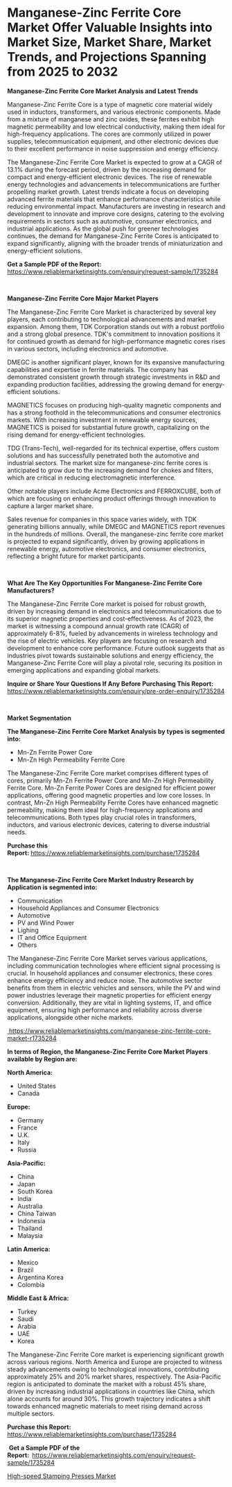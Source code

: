 <p><h1>Manganese-Zinc Ferrite Core Market Offer Valuable Insights into Market Size, Market Share, Market Trends, and Projections Spanning from 2025 to 2032</h1></p><p><strong>Manganese-Zinc Ferrite Core Market Analysis and Latest Trends</strong></p>
<p><p>Manganese-Zinc Ferrite Core is a type of magnetic core material widely used in inductors, transformers, and various electronic components. Made from a mixture of manganese and zinc oxides, these ferrites exhibit high magnetic permeability and low electrical conductivity, making them ideal for high-frequency applications. The cores are commonly utilized in power supplies, telecommunication equipment, and other electronic devices due to their excellent performance in noise suppression and energy efficiency.</p><p>The Manganese-Zinc Ferrite Core Market is expected to grow at a CAGR of 13.1% during the forecast period, driven by the increasing demand for compact and energy-efficient electronic devices. The rise of renewable energy technologies and advancements in telecommunications are further propelling market growth. Latest trends indicate a focus on developing advanced ferrite materials that enhance performance characteristics while reducing environmental impact. Manufacturers are investing in research and development to innovate and improve core designs, catering to the evolving requirements in sectors such as automotive, consumer electronics, and industrial applications. As the global push for greener technologies continues, the demand for Manganese-Zinc Ferrite Cores is anticipated to expand significantly, aligning with the broader trends of miniaturization and energy-efficient solutions.</p></p>
<p><strong>Get a Sample PDF of the Report:&nbsp;</strong> <a href="https://www.reliablemarketinsights.com/enquiry/request-sample/1735284?utm_campaign=1937&utm_medium=2&utm_source=Github&utm_content=ia&utm_term=25032025&utm_id=manganese-zinc-ferrite-core">https://www.reliablemarketinsights.com/enquiry/request-sample/1735284</a></p>
<p>&nbsp;</p>
<p><strong>Manganese-Zinc Ferrite Core Major Market Players</strong></p>
<p><p>The Manganese-Zinc Ferrite Core Market is characterized by several key players, each contributing to technological advancements and market expansion. Among them, TDK Corporation stands out with a robust portfolio and a strong global presence. TDK's commitment to innovation positions it for continued growth as demand for high-performance magnetic cores rises in various sectors, including electronics and automotive.</p><p>DMEGC is another significant player, known for its expansive manufacturing capabilities and expertise in ferrite materials. The company has demonstrated consistent growth through strategic investments in R&D and expanding production facilities, addressing the growing demand for energy-efficient solutions.</p><p>MAGNETICS focuses on producing high-quality magnetic components and has a strong foothold in the telecommunications and consumer electronics markets. With increasing investment in renewable energy sources, MAGNETICS is poised for substantial future growth, capitalizing on the rising demand for energy-efficient technologies.</p><p>TDG (Trans-Tech), well-regarded for its technical expertise, offers custom solutions and has successfully penetrated both the automotive and industrial sectors. The market size for manganese-zinc ferrite cores is anticipated to grow due to the increasing demand for chokes and filters, which are critical in reducing electromagnetic interference.</p><p>Other notable players include Acme Electronics and FERROXCUBE, both of which are focusing on enhancing product offerings through innovation to capture a larger market share.</p><p>Sales revenue for companies in this space varies widely, with TDK generating billions annually, while DMEGC and MAGNETICS report revenues in the hundreds of millions. Overall, the manganese-zinc ferrite core market is projected to expand significantly, driven by growing applications in renewable energy, automotive electronics, and consumer electronics, reflecting a bright future for market participants.</p></p>
<p>&nbsp;</p>
<p><strong>What Are The Key Opportunities For Manganese-Zinc Ferrite Core Manufacturers?</strong></p>
<p><p>The Manganese-Zinc Ferrite Core market is poised for robust growth, driven by increasing demand in electronics and telecommunications due to its superior magnetic properties and cost-effectiveness. As of 2023, the market is witnessing a compound annual growth rate (CAGR) of approximately 6-8%, fueled by advancements in wireless technology and the rise of electric vehicles. Key players are focusing on research and development to enhance core performance. Future outlook suggests that as industries pivot towards sustainable solutions and energy efficiency, the Manganese-Zinc Ferrite Core will play a pivotal role, securing its position in emerging applications and expanding global markets.</p></p>
<p><strong>Inquire or Share Your Questions If Any Before Purchasing This Report:</strong> <a href="https://www.reliablemarketinsights.com/enquiry/pre-order-enquiry/1735284?utm_campaign=1937&utm_medium=2&utm_source=Github&utm_content=ia&utm_term=25032025&utm_id=manganese-zinc-ferrite-core">https://www.reliablemarketinsights.com/enquiry/pre-order-enquiry/1735284</a></p>
<p>&nbsp;</p>
<p><strong>Market Segmentation</strong></p>
<p><strong>The Manganese-Zinc Ferrite Core Market Analysis by types is segmented into:</strong></p>
<p><ul><li>Mn-Zn Ferrite Power Core</li><li>Mn-Zn High Permeability Ferrite Core</li></ul></p>
<p><p>The Manganese-Zinc Ferrite Core market comprises different types of cores, primarily Mn-Zn Ferrite Power Core and Mn-Zn High Permeability Ferrite Core. Mn-Zn Ferrite Power Cores are designed for efficient power applications, offering good magnetic properties and low core losses. In contrast, Mn-Zn High Permeability Ferrite Cores have enhanced magnetic permeability, making them ideal for high-frequency applications and telecommunications. Both types play crucial roles in transformers, inductors, and various electronic devices, catering to diverse industrial needs.</p></p>
<p><strong>Purchase this Report:&nbsp;</strong><a href="https://www.reliablemarketinsights.com/purchase/1735284?utm_campaign=1937&utm_medium=2&utm_source=Github&utm_content=ia&utm_term=25032025&utm_id=manganese-zinc-ferrite-core">https://www.reliablemarketinsights.com/purchase/1735284</a></p>
<p>&nbsp;</p>
<p><strong>The Manganese-Zinc Ferrite Core Market Industry Research by Application is segmented into:</strong></p>
<p><ul><li>Communication</li><li>Household Appliances and Consumer Electronics</li><li>Automotive</li><li>PV and Wind Power</li><li>Lighing</li><li>IT and Office Equipment</li><li>Others</li></ul></p>
<p><p>The Manganese-Zinc Ferrite Core Market serves various applications, including communication technologies where efficient signal processing is crucial. In household appliances and consumer electronics, these cores enhance energy efficiency and reduce noise. The automotive sector benefits from them in electric vehicles and sensors, while the PV and wind power industries leverage their magnetic properties for efficient energy conversion. Additionally, they are vital in lighting systems, IT, and office equipment, ensuring high performance and reliability across diverse applications, alongside other niche markets.</p></p>
<p><a href="https://www.reliablemarketinsights.com/manganese-zinc-ferrite-core-market-r1735284?utm_campaign=1937&utm_medium=2&utm_source=Github&utm_content=ia&utm_term=25032025&utm_id=manganese-zinc-ferrite-core">&nbsp;https://www.reliablemarketinsights.com/manganese-zinc-ferrite-core-market-r1735284</a></p>
<p><strong>In terms of Region, the Manganese-Zinc Ferrite Core Market Players available by Region are:</strong></p>
<p>
    <p> <strong> North America: </strong>
        <ul>
            <li>United States</li>
            <li>Canada</li>
        </ul>
        </p> 
    <p> <strong> Europe: </strong>
        <ul>
            <li>Germany</li>
            <li>France</li>
            <li>U.K.</li>
            <li>Italy</li>
            <li>Russia</li>
        </ul>
        </p> 
    <p> <strong> Asia-Pacific: </strong>
        <ul>
            <li>China</li>
            <li>Japan</li>
            <li>South Korea</li>
            <li>India</li>
            <li>Australia</li>
            <li>China Taiwan</li>
            <li>Indonesia</li>
            <li>Thailand</li>
            <li>Malaysia</li>
        </ul>
        </p> 
    <p> <strong> Latin America: </strong>
        <ul>
            <li>Mexico</li>
            <li>Brazil</li>
            <li>Argentina Korea</li>
            <li>Colombia</li>
        </ul>
        </p> 
    <p> <strong> Middle East & Africa: </strong>
        <ul>
            <li>Turkey</li>
            <li>Saudi</li>
            <li>Arabia</li>
            <li>UAE</li>
            <li>Korea</li>
        </ul>
    </p>
    </p>
<p><p>The Manganese-Zinc Ferrite Core market is experiencing significant growth across various regions. North America and Europe are projected to witness steady advancements owing to technological innovations, contributing approximately 25% and 20% market shares, respectively. The Asia-Pacific region is anticipated to dominate the market with a robust 45% share, driven by increasing industrial applications in countries like China, which alone accounts for around 30%. This growth trajectory indicates a shift towards enhanced magnetic materials to meet rising demand across multiple sectors.</p></p>
<p><strong>Purchase this Report: </strong><a href="https://www.reliablemarketinsights.com/purchase/1735284?utm_campaign=1937&utm_medium=2&utm_source=Github&utm_content=ia&utm_term=25032025&utm_id=manganese-zinc-ferrite-core">https://www.reliablemarketinsights.com/purchase/1735284</a></p>
<p>&nbsp;<strong>Get a Sample PDF of the Report:&nbsp;&nbsp;</strong><a href="https://www.reliablemarketinsights.com/enquiry/request-sample/1735284?utm_campaign=1937&utm_medium=2&utm_source=Github&utm_content=ia&utm_term=25032025&utm_id=manganese-zinc-ferrite-core">https://www.reliablemarketinsights.com/enquiry/request-sample/1735284</a></p>
<p><strong></strong></p>
<p><p><a href="https://github.com/bmorecock/Market-Research-Report-List-6/blob/main/high-speed-stamping-presses-market.md?utm_campaign=1937&utm_medium=2&utm_source=Github&utm_content=ia&utm_term=25032025&utm_id=manganese-zinc-ferrite-core">High-speed Stamping Presses Market</a></p></p>